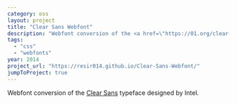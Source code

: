 ```yaml
---
category: oss
layout: project
title: "Clear Sans Webfont"
description: "Webfont conversion of the <a href=\"https://01.org/clear-sans\" target=\"_blank\">Clear Sans</a> typeface designed by Intel."
tags:
  - "css"
  - "webfonts"
year: 2014
project_url: "https://resir014.github.io/Clear-Sans-Webfont/"
jumpToProject: true
---
```


<p>Webfont conversion of the <a href="https://01.org/clear-sans" target="_blank">Clear Sans</a> typeface designed by Intel.</p>
